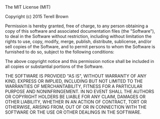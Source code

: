 The MIT License (MIT)		
		
Copyright (c) 2015 Terell Brown		
		
Permission is hereby granted, free of charge, to any person obtaining a copy of this software and associated documentation files (the "Software"), to deal in the Software without restriction, including without limitation the rights to use, copy, modify, merge, publish, distribute, sublicense, and/or sell copies of the Software, and to permit persons to whom the Software is furnished to do so, subject to the following conditions:		

The above copyright notice and this permission notice shall be included in all copies or substantial portions of the Software.		
		
THE SOFTWARE IS PROVIDED "AS IS", WITHOUT WARRANTY OF ANY KIND, EXPRESS OR IMPLIED, INCLUDING BUT NOT LIMITED TO THE WARRANTIES OF MERCHANTABILITY, FITNESS FOR A PARTICULAR PURPOSE AND NONINFRINGEMENT. IN NO EVENT SHALL THE	AUTHORS OR COPYRIGHT HOLDERS BE LIABLE FOR ANY CLAIM, DAMAGES OR OTHER LIABILITY, WHETHER IN AN ACTION OF CONTRACT, TORT OR OTHERWISE, ARISING FROM, OUT OF OR IN CONNECTION WITH THE SOFTWARE OR THE USE OR OTHER DEALINGS IN THE SOFTWARE.

